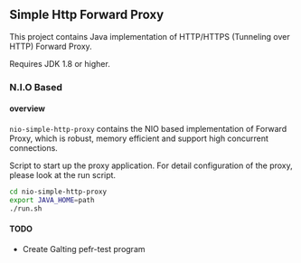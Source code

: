 Simple Http Forward Proxy
--
This project contains Java implementation of HTTP/HTTPS (Tunneling over HTTP) Forward Proxy.

Requires JDK 1.8 or higher.

### N.I.O Based

#### overview
`nio-simple-http-proxy` contains the NIO based implementation of Forward Proxy, which is robust, memory efficient and support high concurrent connections.

Script to start up the proxy application. For detail configuration of the proxy, please look at the run script.

```bash
cd nio-simple-http-proxy
export JAVA_HOME=path
./run.sh
```
#### TODO

* Create Galting pefr-test program
